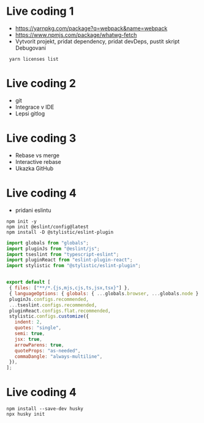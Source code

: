 # Live coding 1

- https://yarnpkg.com/package?q=webpack&name=webpack
- https://www.npmjs.com/package/whatwg-fetch
- Vytvorit projekt, pridat dependency, pridat devDeps, pustit skript
Debugovani

```
 yarn licenses list
```

# Live coding 2
- git
- Integrace v IDE
- Lepsi gitlog
# Live coding 3
- Rebase vs merge
- Interactive rebase
- Ukazka GitHub

# Live coding 4
- pridani eslintu
```
npm init -y
npm init @eslint/config@latest
npm install -D @stylistic/eslint-plugin

```


```js   
import globals from "globals";
import pluginJs from "@eslint/js";
import tseslint from "typescript-eslint";
import pluginReact from "eslint-plugin-react";
import stylistic from "@stylistic/eslint-plugin";


export default [
 { files: ["**/*.{js,mjs,cjs,ts,jsx,tsx}"] },
 { languageOptions: { globals: { ...globals.browser, ...globals.node } } },
 pluginJs.configs.recommended,
 ...tseslint.configs.recommended,
 pluginReact.configs.flat.recommended,
 stylistic.configs.customize({
   indent: 2,
   quotes: "single",
   semi: true,
   jsx: true,
   arrowParens: true,
   quoteProps: "as-needed",
   commaDangle: "always-multiline",
 }),
];
```

# Live coding 4
```
npm install --save-dev husky
npx husky init

```
